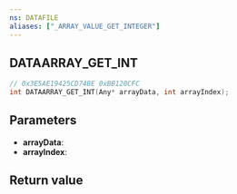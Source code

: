 ```yaml
---
ns: DATAFILE
aliases: ["_ARRAY_VALUE_GET_INTEGER"]
---
```

## DATAARRAY_GET_INT

```c
// 0x3E5AE19425CD74BE 0xBB120CFC
int DATAARRAY_GET_INT(Any* arrayData, int arrayIndex);
```


## Parameters
* **arrayData**: 
* **arrayIndex**: 

## Return value
